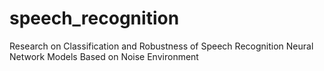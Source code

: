 # speech_recognition
Research on Classification and Robustness of Speech Recognition Neural Network Models Based on Noise Environment
